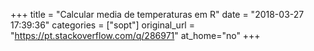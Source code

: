 +++
title = "Calcular media de temperaturas em R"
date = "2018-03-27 17:39:36"
categories = ["sopt"]
original_url = "https://pt.stackoverflow.com/q/286971"
at_home="no"
+++

